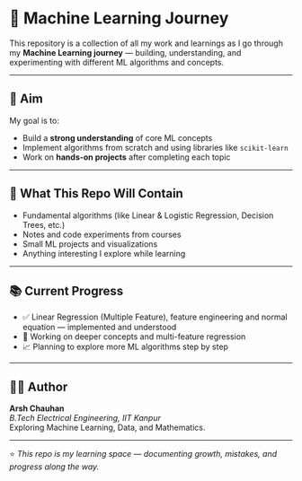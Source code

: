 # 🤖 Machine Learning Journey

This repository is a collection of all my work and learnings as I go through my **Machine Learning journey** — building, understanding, and experimenting with different ML algorithms and concepts.

---

## 🎯 Aim

My goal is to:
- Build a **strong understanding** of core ML concepts  
- Implement algorithms from scratch and using libraries like `scikit-learn`  
- Work on **hands-on projects** after completing each topic  

---

## 🧩 What This Repo Will Contain

- Fundamental algorithms (like Linear & Logistic Regression, Decision Trees, etc.)  
- Notes and code experiments from courses
- Small ML projects and visualizations  
- Anything interesting I explore while learning  

---

## 📚 Current Progress

- ✅ Linear Regression (Multiple Feature), feature engineering and normal equation — implemented and understood  
- 🔄 Working on deeper concepts and multi-feature regression  
- 📈 Planning to explore more ML algorithms step by step  

---

## 🧑‍💻 Author

**Arsh Chauhan**  
*B.Tech Electrical Engineering, IIT Kanpur*  
Exploring Machine Learning, Data, and Mathematics.  

---

⭐ *This repo is my learning space — documenting growth, mistakes, and progress along the way.*
